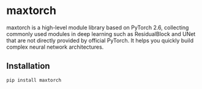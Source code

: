 # maxtorch

maxtorch is a high-level module library based on PyTorch 2.6, collecting commonly used modules in deep learning such as ResidualBlock and UNet that are not directly provided by official PyTorch. It helps you quickly build complex neural network architectures.

## Installation

```bash
pip install maxtorch
```
